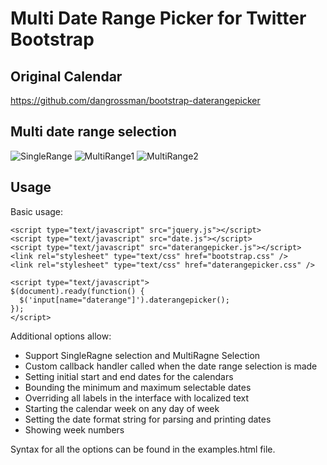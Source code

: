 # Multi Date Range Picker for Twitter Bootstrap

## Original Calendar

https://github.com/dangrossman/bootstrap-daterangepicker

## Multi date range selection

![SingleRange]()
![MultiRange1]()
![MultiRange2]()

## Usage

Basic usage:

```
<script type="text/javascript" src="jquery.js"></script>
<script type="text/javascript" src="date.js"></script>
<script type="text/javascript" src="daterangepicker.js"></script>
<link rel="stylesheet" type="text/css" href="bootstrap.css" />
<link rel="stylesheet" type="text/css" href="daterangepicker.css" />

<script type="text/javascript">
$(document).ready(function() {
  $('input[name="daterange"]').daterangepicker();
});
</script>
```

Additional options allow:
* Support SingleRagne selection and MultiRagne Selection
* Custom callback handler called when the date range selection is made
* Setting initial start and end dates for the calendars
* Bounding the minimum and maximum selectable dates
* Overriding all labels in the interface with localized text
* Starting the calendar week on any day of week
* Setting the date format string for parsing and printing dates
* Showing week numbers

Syntax for all the options can be found in the examples.html file.


